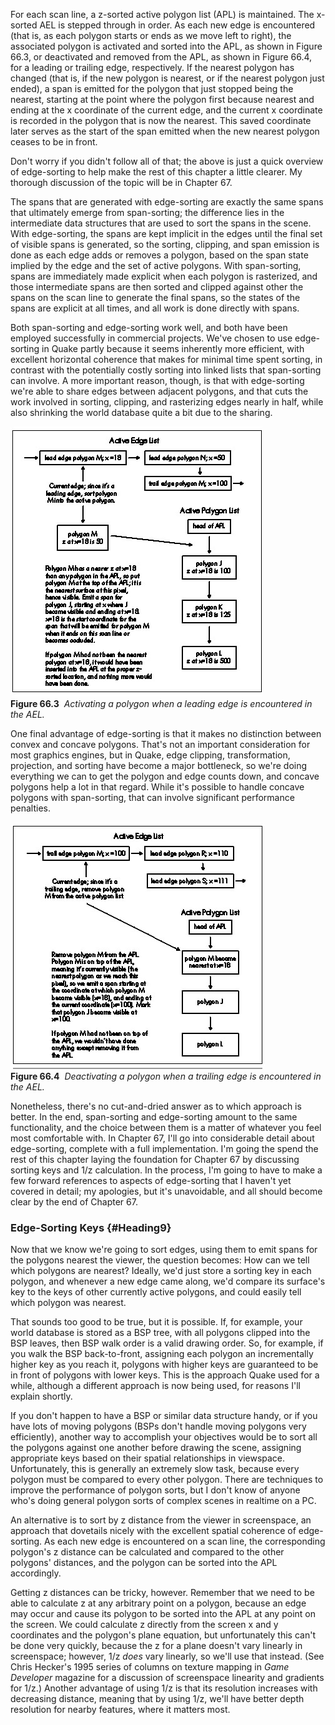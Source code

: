 For each scan line, a z-sorted active polygon list (APL) is maintained.
The x-sorted AEL is stepped through in order. As each new edge is
encountered (that is, as each polygon starts or ends as we move left to
right), the associated polygon is activated and sorted into the APL, as
shown in Figure 66.3, or deactivated and removed from the APL, as shown
in Figure 66.4, for a leading or trailing edge, respectively. If the
nearest polygon has changed (that is, if the new polygon is nearest, or
if the nearest polygon just ended), a span is emitted for the polygon
that just stopped being the nearest, starting at the point where the
polygon first because nearest and ending at the x coordinate of the
current edge, and the current x coordinate is recorded in the polygon
that is now the nearest. This saved coordinate later serves as the start
of the span emitted when the new nearest polygon ceases to be in front.

Don't worry if you didn't follow all of that; the above is just a quick
overview of edge-sorting to help make the rest of this chapter a little
clearer. My thorough discussion of the topic will be in Chapter 67.

The spans that are generated with edge-sorting are exactly the same
spans that ultimately emerge from span-sorting; the difference lies in
the intermediate data structures that are used to sort the spans in the
scene. With edge-sorting, the spans are kept implicit in the edges until
the final set of visible spans is generated, so the sorting, clipping,
and span emission is done as each edge adds or removes a polygon, based
on the span state implied by the edge and the set of active polygons.
With span-sorting, spans are immediately made explicit when each polygon
is rasterized, and those intermediate spans are then sorted and clipped
against other the spans on the scan line to generate the final spans, so
the states of the spans are explicit at all times, and all work is done
directly with spans.

Both span-sorting and edge-sorting work well, and both have been
employed successfully in commercial projects. We've chosen to use
edge-sorting in Quake partly because it seems inherently more efficient,
with excellent horizontal coherence that makes for minimal time spent
sorting, in contrast with the potentially costly sorting into linked
lists that span-sorting can involve. A more important reason, though, is
that with edge-sorting we're able to share edges between adjacent
polygons, and that cuts the work involved in sorting, clipping, and
rasterizing edges nearly in half, while also shrinking the world
database quite a bit due to the sharing.

![](images/66-03.jpg)\
 **Figure 66.3**  *Activating a polygon when a leading edge is
encountered in the AEL.*

One final advantage of edge-sorting is that it makes no distinction
between convex and concave polygons. That's not an important
consideration for most graphics engines, but in Quake, edge clipping,
transformation, projection, and sorting have become a major bottleneck,
so we're doing everything we can to get the polygon and edge counts
down, and concave polygons help a lot in that regard. While it's
possible to handle concave polygons with span-sorting, that can involve
significant performance penalties.

![](images/66-04.jpg)\
 **Figure 66.4**  *Deactivating a polygon when a trailing edge is
encountered in the AEL.*

Nonetheless, there's no cut-and-dried answer as to which approach is
better. In the end, span-sorting and edge-sorting amount to the same
functionality, and the choice between them is a matter of whatever you
feel most comfortable with. In Chapter 67, I'll go into considerable
detail about edge-sorting, complete with a full implementation. I'm
going the spend the rest of this chapter laying the foundation for
Chapter 67 by discussing sorting keys and 1/z calculation. In the
process, I'm going to have to make a few forward references to aspects
of edge-sorting that I haven't yet covered in detail; my apologies, but
it's unavoidable, and all should become clear by the end of Chapter 67.

### Edge-Sorting Keys {#Heading9}

Now that we know we're going to sort edges, using them to emit spans for
the polygons nearest the viewer, the question becomes: How can we tell
which polygons are nearest? Ideally, we'd just store a sorting key in
each polygon, and whenever a new edge came along, we'd compare its
surface's key to the keys of other currently active polygons, and could
easily tell which polygon was nearest.

That sounds too good to be true, but it is possible. If, for example,
your world database is stored as a BSP tree, with all polygons clipped
into the BSP leaves, then BSP walk order is a valid drawing order. So,
for example, if you walk the BSP back-to-front, assigning each polygon
an incrementally higher key as you reach it, polygons with higher keys
are guaranteed to be in front of polygons with lower keys. This is the
approach Quake used for a while, although a different approach is now
being used, for reasons I'll explain shortly.

If you don't happen to have a BSP or similar data structure handy, or if
you have lots of moving polygons (BSPs don't handle moving polygons very
efficiently), another way to accomplish your objectives would be to sort
all the polygons against one another before drawing the scene, assigning
appropriate keys based on their spatial relationships in viewspace.
Unfortunately, this is generally an extremely slow task, because every
polygon must be compared to every other polygon. There are techniques to
improve the performance of polygon sorts, but I don't know of anyone
who's doing general polygon sorts of complex scenes in realtime on a PC.

An alternative is to sort by z distance from the viewer in screenspace,
an approach that dovetails nicely with the excellent spatial coherence
of edge-sorting. As each new edge is encountered on a scan line, the
corresponding polygon's z distance can be calculated and compared to the
other polygons' distances, and the polygon can be sorted into the APL
accordingly.

Getting z distances can be tricky, however. Remember that we need to be
able to calculate z at any arbitrary point on a polygon, because an edge
may occur and cause its polygon to be sorted into the APL at any point
on the screen. We could calculate z directly from the screen x and y
coordinates and the polygon's plane equation, but unfortunately this
can't be done very quickly, because the z for a plane doesn't vary
linearly in screenspace; however, 1/z *does* vary linearly, so we'll use
that instead. (See Chris Hecker's 1995 series of columns on texture
mapping in *Game Developer* magazine for a discussion of screenspace
linearity and gradients for 1/z.) Another advantage of using 1/z is that
its resolution increases with decreasing distance, meaning that by using
1/z, we'll have better depth resolution for nearby features, where it
matters most.
